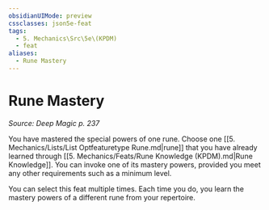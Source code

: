 ```yaml
---
obsidianUIMode: preview
cssclasses: json5e-feat
tags:
  - 5. Mechanics\Src\5e\(KPDM)
  - feat
aliases:
  - Rune Mastery
---
```

# Rune Mastery
*Source: Deep Magic p. 237*  

You have mastered the special powers of one rune. Choose one [[5. Mechanics/Lists/List Optfeaturetype Rune.md\|rune]] that you have already learned through [[5. Mechanics/Feats/Rune Knowledge (KPDM).md\|Rune Knowledge]]. You can invoke one of its mastery powers, provided you meet any other requirements such as a minimum level.

You can select this feat multiple times. Each time you do, you learn the mastery powers of a different rune from your repertoire.
